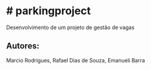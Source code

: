 <h1># parkingproject</h1>
Desenvolvimento de um projeto de gestão de vagas

<h2>Autores:</h2>

<p>Marcio Rodrigues, Rafael Dias de Souza, Emanueli Barra<p>

